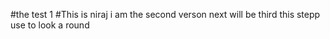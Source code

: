 #the test 1
#This is niraj
i am the second verson
next will be third
this stepp use to look a round

